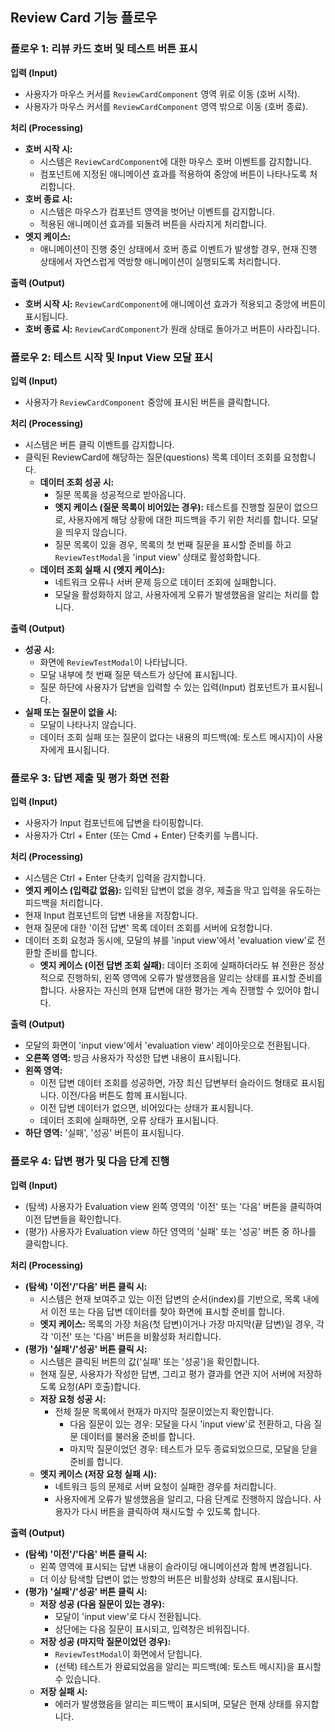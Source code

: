 ## Review Card 기능 플로우

### 플로우 1: 리뷰 카드 호버 및 테스트 버튼 표시

**입력 (Input)**
* 사용자가 마우스 커서를 `ReviewCardComponent` 영역 위로 이동 (호버 시작).
* 사용자가 마우스 커서를 `ReviewCardComponent` 영역 밖으로 이동 (호버 종료).

**처리 (Processing)**
* **호버 시작 시:**
    * 시스템은 `ReviewCardComponent`에 대한 마우스 호버 이벤트를 감지합니다.
    * 컴포넌트에 지정된 애니메이션 효과를 적용하여 중앙에 버튼이 나타나도록 처리합니다.
* **호버 종료 시:**
    * 시스템은 마우스가 컴포넌트 영역을 벗어난 이벤트를 감지합니다.
    * 적용된 애니메이션 효과를 되돌려 버튼을 사라지게 처리합니다.
* **엣지 케이스:**
    * 애니메이션이 진행 중인 상태에서 호버 종료 이벤트가 발생할 경우, 현재 진행 상태에서 자연스럽게 역방향 애니메이션이 실행되도록 처리합니다.

**출력 (Output)**
* **호버 시작 시:** `ReviewCardComponent`에 애니메이션 효과가 적용되고 중앙에 버튼이 표시됩니다.
* **호버 종료 시:** `ReviewCardComponent`가 원래 상태로 돌아가고 버튼이 사라집니다.

### 플로우 2: 테스트 시작 및 Input View 모달 표시

**입력 (Input)**
* 사용자가 `ReviewCardComponent` 중앙에 표시된 버튼을 클릭합니다.

**처리 (Processing)**
* 시스템은 버튼 클릭 이벤트를 감지합니다.
* 클릭된 ReviewCard에 해당하는 질문(questions) 목록 데이터 조회를 요청합니다.
    * **데이터 조회 성공 시:**
        * 질문 목록을 성공적으로 받아옵니다.
        * **엣지 케이스 (질문 목록이 비어있는 경우):** 테스트를 진행할 질문이 없으므로, 사용자에게 해당 상황에 대한 피드백을 주기 위한 처리를 합니다. 모달을 띄우지 않습니다.
        * 질문 목록이 있을 경우, 목록의 첫 번째 질문을 표시할 준비를 하고 `ReviewTestModal`을 'input view' 상태로 활성화합니다.
    * **데이터 조회 실패 시 (엣지 케이스):**
        * 네트워크 오류나 서버 문제 등으로 데이터 조회에 실패합니다.
        * 모달을 활성화하지 않고, 사용자에게 오류가 발생했음을 알리는 처리를 합니다.

**출력 (Output)**
* **성공 시:**
    * 화면에 `ReviewTestModal`이 나타납니다.
    * 모달 내부에 첫 번째 질문 텍스트가 상단에 표시됩니다.
    * 질문 하단에 사용자가 답변을 입력할 수 있는 입력(Input) 컴포넌트가 표시됩니다.
* **실패 또는 질문이 없을 시:**
    * 모달이 나타나지 않습니다.
    * 데이터 조회 실패 또는 질문이 없다는 내용의 피드백(예: 토스트 메시지)이 사용자에게 표시됩니다.
      `
      `

### 플로우 3: 답변 제출 및 평가 화면 전환

**입력 (Input)**
* 사용자가 Input 컴포넌트에 답변을 타이핑합니다.
* 사용자가 Ctrl + Enter (또는 Cmd + Enter) 단축키를 누릅니다.

**처리 (Processing)**
* 시스템은 Ctrl + Enter 단축키 입력을 감지합니다.
* **엣지 케이스 (입력값 없음):** 입력된 답변이 없을 경우, 제출을 막고 입력을 유도하는 피드백을 처리합니다.
* 현재 Input 컴포넌트의 답변 내용을 저장합니다.
* 현재 질문에 대한 '이전 답변' 목록 데이터 조회를 서버에 요청합니다.
* 데이터 조회 요청과 동시에, 모달의 뷰를 'input view'에서 'evaluation view'로 전환할 준비를 합니다.
    * **엣지 케이스 (이전 답변 조회 실패):** 데이터 조회에 실패하더라도 뷰 전환은 정상적으로 진행하되, 왼쪽 영역에 오류가 발생했음을 알리는 상태를 표시할 준비를 합니다. 사용자는 자신의 현재 답변에 대한 평가는 계속 진행할 수 있어야 합니다.

**출력 (Output)**
* 모달의 화면이 'input view'에서 'evaluation view' 레이아웃으로 전환됩니다.
* **오른쪽 영역:** 방금 사용자가 작성한 답변 내용이 표시됩니다.
* **왼쪽 영역:**
    * 이전 답변 데이터 조회를 성공하면, 가장 최신 답변부터 슬라이드 형태로 표시됩니다. 이전/다음 버튼도 함께 표시됩니다.
    * 이전 답변 데이터가 없으면, 비어있다는 상태가 표시됩니다.
    * 데이터 조회에 실패하면, 오류 상태가 표시됩니다.
* **하단 영역:** '실패', '성공' 버튼이 표시됩니다.
  `
  `

### 플로우 4: 답변 평가 및 다음 단계 진행

**입력 (Input)**
* (탐색) 사용자가 Evaluation view 왼쪽 영역의 '이전' 또는 '다음' 버튼을 클릭하여 이전 답변들을 확인합니다.
* (평가) 사용자가 Evaluation view 하단 영역의 '실패' 또는 '성공' 버튼 중 하나를 클릭합니다.

**처리 (Processing)**
* **(탐색) '이전'/'다음' 버튼 클릭 시:**
    * 시스템은 현재 보여주고 있는 이전 답변의 순서(index)를 기반으로, 목록 내에서 이전 또는 다음 답변 데이터를 찾아 화면에 표시할 준비를 합니다.
    * **엣지 케이스:** 목록의 가장 처음(첫 답변)이거나 가장 마지막(끝 답변)일 경우, 각각 '이전' 또는 '다음' 버튼을 비활성화 처리합니다.
* **(평가) '실패'/'성공' 버튼 클릭 시:**
    * 시스템은 클릭된 버튼의 값('실패' 또는 '성공')을 확인합니다.
    * 현재 질문, 사용자가 작성한 답변, 그리고 평가 결과를 연관 지어 서버에 저장하도록 요청(API 호출)합니다.
    * **저장 요청 성공 시:**
        * 전체 질문 목록에서 현재가 마지막 질문이었는지 확인합니다.
            * 다음 질문이 있는 경우: 모달을 다시 'input view'로 전환하고, 다음 질문 데이터를 불러올 준비를 합니다.
            * 마지막 질문이었던 경우: 테스트가 모두 종료되었으므로, 모달을 닫을 준비를 합니다.
    * **엣지 케이스 (저장 요청 실패 시):**
        * 네트워크 등의 문제로 서버 요청이 실패한 경우를 처리합니다.
        * 사용자에게 오류가 발생했음을 알리고, 다음 단계로 진행하지 않습니다. 사용자가 다시 버튼을 클릭하여 재시도할 수 있도록 합니다.

**출력 (Output)**
* **(탐색) '이전'/'다음' 버튼 클릭 시:**
    * 왼쪽 영역에 표시되는 답변 내용이 슬라이딩 애니메이션과 함께 변경됩니다.
    * 더 이상 탐색할 답변이 없는 방향의 버튼은 비활성화 상태로 표시됩니다.
* **(평가) '실패'/'성공' 버튼 클릭 시:**
    * **저장 성공 (다음 질문이 있는 경우):**
        * 모달이 'input view'로 다시 전환됩니다.
        * 상단에는 다음 질문이 표시되고, 입력창은 비워집니다.
    * **저장 성공 (마지막 질문이었던 경우):**
        * `ReviewTestModal`이 화면에서 닫힙니다.
        * (선택) 테스트가 완료되었음을 알리는 피드백(예: 토스트 메시지)을 표시할 수 있습니다.
    * **저장 실패 시:**
        * 에러가 발생했음을 알리는 피드백이 표시되며, 모달은 현재 상태를 유지합니다.
          `
          `